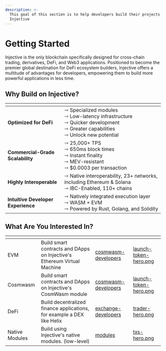 ```yaml
---
description: >-
  This goal of this section is to help developers build their projects on
  Injective
---
```


# Getting Started

Injective is the only blockchain specifically designed for cross-chain trading, derivatives, DeFi, and Web3 applications. Positioned to become the premier global destination for DeFi ecosystem builders, Injective offers a multitude of advantages for developers, empowering them to build more powerful applications in less time.

## Why Build on Injective?

<table data-card-size="large" data-view="cards" data-full-width="false"><thead><tr><th></th><th></th></tr></thead><tbody>
<tr><td><strong>Optimized for DeFi</strong></td><td>⇾ Specialized modules<br>⇾ Low-latency infrastructure<br>⇾ Quicker development<br>⇾ Greater capabilities<br>⇾ Unlock new potential</td></tr>
<tr><td><strong>Commercial-Grade Scalability</strong></td><td>⇾ 25,000+ TPS<br>⇾ 650ms block times<br>⇾ Instant finality<br>⇾ MEV-resistant<br>⇾ $0.0003 per transaction</td></tr>
<tr><td><strong>Highly Interoperable</strong></td><td>⇾ Native interoperability, 23+ networks, including Ethereum &#x26; Solana<br>⇾ IBC-Enabled, 110+ chains</td></tr>
<tr><td><strong>Intuitive Developer Experience</strong></td><td>⇾ Natively integrated execution layer <br>⇾ WASM + EVM<br>⇾ Powered by Rust, Golang, and Solidity</td></tr>
</tbody></table>

## What Are You Interested In?

<table data-view="cards"><thead><tr><th></th><th></th><th data-hidden data-card-target data-type="content-ref"></th><th data-hidden data-card-cover data-type="files"></th></tr></thead><tbody>
<tr><td>EVM</td><td>Build smart contracts and DApps on Injective's Ethereum Virtual Machine</td><td><a href="../developers-evm/">cosmwasm-developers</a></td><td><a href="../../.gitbook/assets/dev-hero.png">launch-token-hero.png</a></td></tr>
<tr><td>Cosmwasm</td><td>Build smart contracts and DApps on Injective's CosmWasm module</td><td><a href="../developers-cosmwasm/">cosmwasm-developers</a></td><td><a href="../../.gitbook/assets/launch-token-hero.png">launch-token-hero.png</a></td></tr>
<tr><td>DeFi</td><td>Build decentralized finance applications, for example a DEX like Helix</td><td><a href="../developers-defi/">exchange-developers</a></td><td><a href="../../.gitbook/assets/trader-hero.png">trader-hero.png</a></td></tr>
<tr><td>Native Modules</td><td>Build using Injective's native modules. (low-level)</td><td><a href="../developers-native/">modules</a></td><td><a href="../../.gitbook/assets/txs-hero.png">txs-hero.png</a></td></tr>
</tbody></table>

